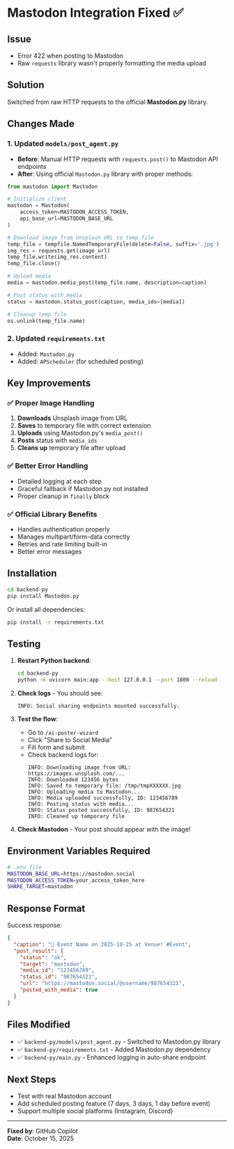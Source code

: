 # Mastodon Integration Fixed ✅

## Issue
- Error 422 when posting to Mastodon
- Raw `requests` library wasn't properly formatting the media upload

## Solution
Switched from raw HTTP requests to the official **Mastodon.py** library.

## Changes Made

### 1. Updated `models/post_agent.py`
- **Before**: Manual HTTP requests with `requests.post()` to Mastodon API endpoints
- **After**: Using official `Mastodon.py` library with proper methods:

```python
from mastodon import Mastodon

# Initialize client
mastodon = Mastodon(
    access_token=MASTODON_ACCESS_TOKEN,
    api_base_url=MASTODON_BASE_URL
)

# Download image from Unsplash URL to temp file
temp_file = tempfile.NamedTemporaryFile(delete=False, suffix='.jpg')
img_res = requests.get(image_url)
temp_file.write(img_res.content)
temp_file.close()

# Upload media
media = mastodon.media_post(temp_file.name, description=caption)

# Post status with media
status = mastodon.status_post(caption, media_ids=[media])

# Cleanup temp file
os.unlink(temp_file.name)
```

### 2. Updated `requirements.txt`
- Added: `Mastodon.py`
- Added: `APScheduler` (for scheduled posting)

## Key Improvements

### ✅ Proper Image Handling
1. **Downloads** Unsplash image from URL
2. **Saves** to temporary file with correct extension
3. **Uploads** using Mastodon.py's `media_post()`
4. **Posts** status with `media_ids`
5. **Cleans up** temporary file after upload

### ✅ Better Error Handling
- Detailed logging at each step
- Graceful fallback if Mastodon.py not installed
- Proper cleanup in `finally` block

### ✅ Official Library Benefits
- Handles authentication properly
- Manages multipart/form-data correctly
- Retries and rate limiting built-in
- Better error messages

## Installation

```bash
cd backend-py
pip install Mastodon.py
```

Or install all dependencies:
```bash
pip install -r requirements.txt
```

## Testing

1. **Restart Python backend**:
   ```bash
   cd backend-py
   python -m uvicorn main:app --host 127.0.0.1 --port 1800 --reload
   ```

2. **Check logs** - You should see:
   ```
   INFO: Social sharing endpoints mounted successfully.
   ```

3. **Test the flow**:
   - Go to `/ai-poster-wizard`
   - Click "Share to Social Media"
   - Fill form and submit
   - Check backend logs for:
     ```
     INFO: Downloading image from URL: https://images.unsplash.com/...
     INFO: Downloaded 123456 bytes
     INFO: Saved to temporary file: /tmp/tmpXXXXXX.jpg
     INFO: Uploading media to Mastodon...
     INFO: Media uploaded successfully, ID: 123456789
     INFO: Posting status with media...
     INFO: Status posted successfully, ID: 987654321
     INFO: Cleaned up temporary file
     ```

4. **Check Mastodon** - Your post should appear with the image!

## Environment Variables Required

```bash
# .env file
MASTODON_BASE_URL=https://mastodon.social
MASTODON_ACCESS_TOKEN=your_access_token_here
SHARE_TARGET=mastodon
```

## Response Format

Success response:
```json
{
  "caption": "🎉 Event Name on 2025-10-25 at Venue! #Event",
  "post_result": {
    "status": "ok",
    "target": "mastodon",
    "media_id": "123456789",
    "status_id": "987654321",
    "url": "https://mastodon.social/@username/987654321",
    "posted_with_media": true
  }
}
```

## Files Modified
- ✅ `backend-py/models/post_agent.py` - Switched to Mastodon.py library
- ✅ `backend-py/requirements.txt` - Added Mastodon.py dependency
- ✅ `backend-py/main.py` - Enhanced logging in auto-share endpoint

## Next Steps
- Test with real Mastodon account
- Add scheduled posting feature (7 days, 3 days, 1 day before event)
- Support multiple social platforms (Instagram, Discord)

---
**Fixed by**: GitHub Copilot  
**Date**: October 15, 2025
